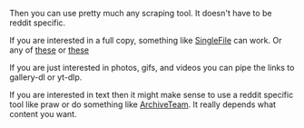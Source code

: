 Then you can use pretty much any scraping tool. It doesn't have to be reddit specific. 

If you are interested in a full copy, something like [SingleFile](https://github.com/gildas-lormeau/SingleFile) can work. Or any of [these](https://github.com/lorien/awesome-web-scraping/blob/master/python.md#web-scraping) or [these](https://github.com/ArchiveBox/ArchiveBox/wiki/Web-Archiving-Community#the-master-lists)

If you are just interested in photos, gifs, and videos you can pipe the links to gallery-dl or yt-dlp.

If you are interested in text then it might make sense to use a reddit specific tool like praw or do something like [ArchiveTeam](https://old.reddit.com/r/DataHoarder/comments/142l1i0/archiveteam_has_saved_over_108_billion_reddit/). It really depends what content you want.
